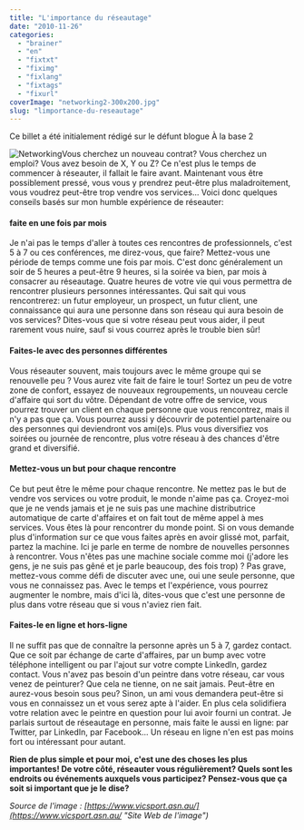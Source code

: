 ```yaml
---
title: "L'importance du réseautage"
date: "2010-11-26"
categories: 
  - "brainer"
  - "en"
  - "fixtxt"
  - "fiximg"
  - "fixlang"
  - "fixtags"
  - "fixurl"
coverImage: "networking2-300x200.jpg"
slug: "limportance-du-reseautage"
---
```


Ce billet a été initialement rédigé sur le défunt blogue À la base 2

![](images/networking2-300x200.jpg "Networking")Vous cherchez un nouveau contrat? Vous cherchez un emploi? Vous avez besoin de X, Y ou Z? Ce n'est plus le temps de commencer à réseauter, il fallait le faire avant. Maintenant vous être possiblement pressé, vous vous y prendrez peut-être plus maladroitement, vous voudrez peut-être trop vendre vos services... Voici donc quelques conseils basés sur mon humble expérience de réseauter:

#### faite en une fois par mois

Je n'ai pas le temps d'aller à toutes ces rencontres de professionnels, c'est 5 à 7 ou ces conférences, me direz-vous, que faire? Mettez-vous une période de temps comme une fois par mois. C'est donc généralement un soir de 5 heures a peut-être 9 heures, si la soirée va bien, par mois à consacrer au réseautage. Quatre heures de votre vie qui vous permettra de rencontrer plusieurs personnes intéressantes. Qui sait qui vous rencontrerez: un futur employeur, un prospect, un futur client, une connaissance qui aura une personne dans son réseau qui aura besoin de vos services? Dites-vous que si votre réseau peut vous aider, il peut rarement vous nuire, sauf si vous courrez après le trouble bien sûr!

#### Faites-le avec des personnes différentes

Vous réseauter souvent, mais toujours avec le même groupe qui se renouvelle peu ? Vous aurez vite fait de faire le tour! Sortez un peu de votre zone de confort, essayez de nouveaux regroupements, un nouveau cercle d'affaire qui sort du vôtre. Dépendant de votre offre de service, vous pourrez trouver un client en chaque personne que vous rencontrez, mais il n'y a pas que ça. Vous pourrez aussi y découvrir de potentiel partenaire ou des personnes qui deviendront vos ami(e)s. Plus vous diversifiez vos soirées ou journée de rencontre, plus votre réseau à des chances d'être grand et diversifié.

#### Mettez-vous un but pour chaque rencontre

Ce but peut être le même pour chaque rencontre. Ne mettez pas le but de vendre vos services ou votre produit, le monde n'aime pas ça. Croyez-moi que je ne vends jamais et je ne suis pas une machine distributrice automatique de carte d'affaires et on fait tout de même appel à mes services. Vous êtes là pour rencontrer du monde point. Si on vous demande plus d'information sur ce que vous faites après en avoir glissé mot, parfait, partez la machine. Ici je parle en terme de nombre de nouvelles personnes à rencontrer. Vous n'êtes pas une machine sociale comme moi (j'adore les gens, je ne suis pas gêné et je parle beaucoup, des fois trop) ? Pas grave, mettez-vous comme défi de discuter avec une, oui une seule personne, que vous ne connaissez pas. Avec le temps et l'expérience, vous pourrez augmenter le nombre, mais d'ici là, dites-vous que c'est une personne de plus dans votre réseau que si vous n'aviez rien fait.

#### Faites-le en ligne et hors-ligne

Il ne suffit pas que de connaître la personne après un 5 à 7, gardez contact. Que ce soit par échange de carte d'affaires, par un bump avec votre téléphone intelligent ou par l'ajout sur votre compte LinkedIn, gardez contact. Vous n'avez pas besoin d'un peintre dans votre réseau, car vous venez de peinturer? Que cela ne tienne, on ne sait jamais. Peut-être en aurez-vous besoin sous peu? Sinon, un ami vous demandera peut-être si vous en connaissez un et vous serez apte à l'aider. En plus cela solidifiera votre relation avec le peintre en question pour lui avoir fourni un contrat. Je parlais surtout de réseautage en personne, mais faite le aussi en ligne: par Twitter, par LinkedIn, par Facebook... Un réseau en ligne n'en est pas moins fort ou intéressant pour autant.

**Rien de plus simple et pour moi, c'est une des choses les plus importantes! De votre côté, réseauter vous régulièrement? Quels sont les endroits ou événements auxquels vous participez? Pensez-vous que ça soit si important que je le dise?**

_Source de l'image : [https://www.vicsport.asn.au/](https://www.vicsport.asn.au/ "Site Web de l'image")_
